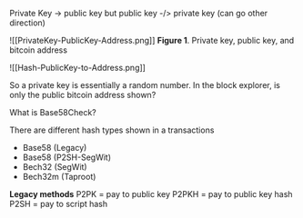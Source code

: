 Private Key -> public key
but 
public key -/> private key (can go other direction)


![[PrivateKey-PublicKey-Address.png]]
**Figure 1**. Private key, public key, and bitcoin address


![[Hash-PublicKey-to-Address.png]]


So a private key is essentially a random number. In the block explorer, is only the public bitcoin address shown? 

What is Base58Check?

There are different hash types shown in a transactions
- Base58 (Legacy)
- Base58 (P2SH-SegWit)
- Bech32 (SegWit)
- Bech32m (Taproot)


**Legacy methods**
P2PK = pay to public key
P2PKH = pay to public key hash
P2SH = pay to script hash

